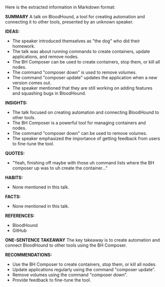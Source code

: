 Here is the extracted information in Markdown format:

**SUMMARY**
A talk on BloodHound, a tool for creating automation and connecting it to other tools, presented by an unknown speaker.

**IDEAS:**
* The speaker introduced themselves as "the dog" who did their homework.
* The talk was about running commands to create containers, update applications, and remove nodes.
* The BH Composer can be used to create containers, stop them, or kill all nodes.
* The command "composer down" is used to remove volumes.
* The command "composer update" updates the application when a new version comes out.
* The speaker mentioned that they are still working on adding features and squashing bugs in BloodHound.

**INSIGHTS:**
* The talk focused on creating automation and connecting BloodHound to other tools.
* The BH Composer is a powerful tool for managing containers and nodes.
* The command "composer down" can be used to remove volumes.
* The speaker emphasized the importance of getting feedback from users to fine-tune the tool.

**QUOTES:**
* "Yeah, finishing off maybe with those uh command lists where the BH composer up was to uh create the container..."

**HABITS:**
* None mentioned in this talk.

**FACTS:**
* None mentioned in this talk.

**REFERENCES:**
* BloodHound
* GitHub

**ONE-SENTENCE TAKEAWAY**
The key takeaway is to create automation and connect BloodHound to other tools using the BH Composer.

**RECOMMENDATIONS:**
* Use the BH Composer to create containers, stop them, or kill all nodes.
* Update applications regularly using the command "composer update".
* Remove volumes using the command "composer down".
* Provide feedback to fine-tune the tool.

